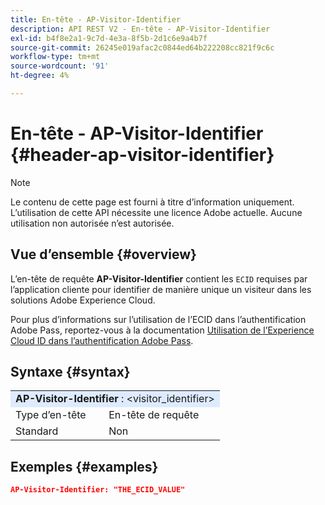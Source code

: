 ```yaml
---
title: En-tête - AP-Visitor-Identifier
description: API REST V2 - En-tête - AP-Visitor-Identifier
exl-id: b4f8e2a1-9c7d-4e3a-8f5b-2d1c6e9a4b7f
source-git-commit: 26245e019afac2c0844ed64b222208cc821f9c6c
workflow-type: tm+mt
source-wordcount: '91'
ht-degree: 4%

---
```



# En-tête - AP-Visitor-Identifier {#header-ap-visitor-identifier}

>[!NOTE]
>
> Le contenu de cette page est fourni à titre d’information uniquement. L’utilisation de cette API nécessite une licence Adobe actuelle. Aucune utilisation non autorisée n’est autorisée.

## Vue d’ensemble {#overview}

L’en-tête de requête <b>AP-Visitor-Identifier</b> contient les `ECID` requises par l’application cliente pour identifier de manière unique un visiteur dans les solutions Adobe Experience Cloud.

Pour plus d’informations sur l’utilisation de l’ECID dans l’authentification Adobe Pass, reportez-vous à la documentation [&#x200B; Utilisation de l’Experience Cloud ID dans l’authentification Adobe Pass &#x200B;](../../../../features-premium/analytics/exp-cloud-id-authn.md).

## Syntaxe {#syntax}

<table style="table-layout:auto">
   <tr>
      <td style="background-color: #DEEBFF;" colspan="2"><b>AP-Visitor-Identifier</b> : &lt;visitor_identifier&gt;</td>
   </tr>
   <tr>
      <td>Type d’en-tête</td>
      <td>En-tête de requête</td>
   </tr>
   <tr>
      <td>Standard</td>
      <td>Non</td>
   </tr>
</table>

## Exemples {#examples}

```JSON
AP-Visitor-Identifier: "THE_ECID_VALUE"
```
